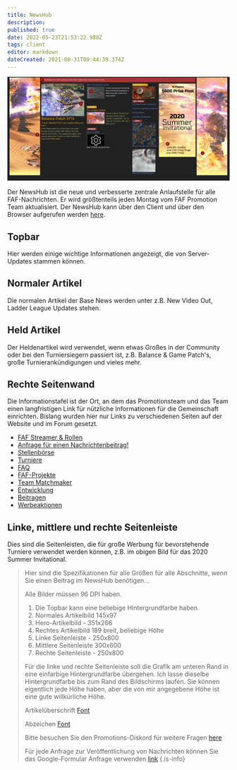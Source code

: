 ```yaml
---
title: NewsHub
description: 
published: true
date: 2022-05-23T21:53:22.988Z
tags: client
editor: markdown
dateCreated: 2021-08-31T09:44:39.374Z
---
```


![newshub.png](/newshub.png)

Der NewsHub ist die neue und verbesserte zentrale Anlaufstelle für alle FAF-Nachrichten. Er wird größtenteils jeden Montag vom FAF Promotion Team aktualisiert.
Der NewsHub kann über den Client und über den Browser aufgerufen werden [here](https://www.faforever.com/newshub).

## Topbar
Hier werden einige wichtige Informationen angezeigt, die von Server-Updates stammen können.

## Normaler Artikel
Die normalen Artikel der Base News werden unter z.B. New Video Out, Ladder League Updates stehen.

## Held Artikel
Der Heldenartikel wird verwendet, wenn etwas Großes in der Community oder bei den Turniersiegern passiert ist, z.B.
Balance & Game Patch's, große Turnierankündigungen und vieles mehr.

## Rechte Seitenwand
Die Informationstafel ist der Ort, an dem das Promotionsteam und das Team einen langfristigen Link für nützliche Informationen für die Gemeinschaft einrichten.
Bislang wurden hier nur Links zu verschiedenen Seiten auf der Website und im Forum gesetzt.

- [FAF Streamer & Rollen](/Casts&Livestreams)
- [Anfrage für einen Nachrichtenbeitrag!](https://forms.gle/HsVXHwhZBRvLudEAA)
- [Stellenbörse](https://forum.faforever.com/category/21/job-openings-unpaid)
- [Turniere](/Tournaments)
- [FAQ](https://forum.faforever.com/category/18/frequently-asked-questions)
- [FAF-Projekte](https://wikijs.faforever.com/en/Projects)
- [Team Matchmaker](/tmm)
- [Entwicklung](/FAF-Development)
- [Beitragen](/Contribute)
- [Werbeaktionen](https://discord.gg/3h6yQEwEVb)

## Linke, mittlere und rechte Seitenleiste
Dies sind die Seitenleisten, die für große Werbung für bevorstehende Turniere verwendet werden können, z.B. im obigen Bild für das 2020 Summer Invitational.

>Hier sind die Spezifikationen für alle Größen für alle Abschnitte, wenn Sie einen Beitrag im NewsHub benötigen...
>
>Alle Bilder müssen 96 DPI haben.
>
>1) Die Topbar kann eine beliebige Hintergrundfarbe haben.
>2) Normales Artikelbild 145x97
>3) Hero-Artikelbild - 351x266
>4) Rechtes Artikelbild 189 breit, beliebige Höhe
>5) Linke Seitenleiste - 250x800
>6) Mittlere Seitenleiste 300x600
>7) Rechte Seitenleiste - 250x800
>
>Für die linke und rechte Seitenleiste soll die Grafik am unteren Rand in eine einfarbige Hintergrundfarbe übergehen.
Ich lasse dieselbe Hintergrundfarbe bis zum Rand des Bildschirms laufen.
Sie können eigentlich jede Höhe haben, aber die von mir angegebene Höhe ist eine gute willkürliche Höhe.
>
>Artikelüberschrift [Font](https://fonts.google.com/specimen/Electrolize?query=electr)
>
>Abzeichen [Font](https://fonts.google.com/specimen/Russo+One?query=russo)
>
>Bitte besuchen Sie den Promotions-Diskord für weitere Fragen [here](https://discord.gg/CYztfPz)
>
>Für jede Anfrage zur Veröffentlichung von Nachrichten können Sie das Google-Formular Anfrage verwenden [link](https://forms.gle/y9jyPLiWHr9ELXrk9)
{.is-info}
